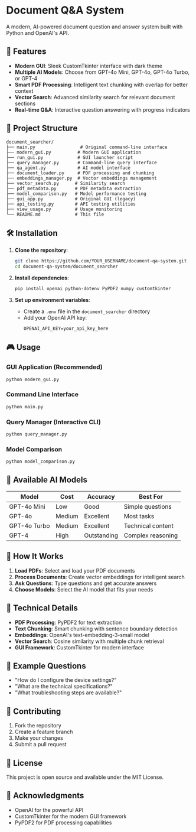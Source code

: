 # Document Q&A System

A modern, AI-powered document question and answer system built with Python and OpenAI's API.

## 🚀 Features

- **Modern GUI**: Sleek CustomTkinter interface with dark theme
- **Multiple AI Models**: Choose from GPT-4o Mini, GPT-4o, GPT-4o Turbo, or GPT-4
- **Smart PDF Processing**: Intelligent text chunking with overlap for better context
- **Vector Search**: Advanced similarity search for relevant document sections
- **Real-time Q&A**: Interactive question answering with progress indicators

## 📁 Project Structure

```
document_searcher/
├── main.py                 # Original command-line interface
├── modern_gui.py          # Modern GUI application
├── run_gui.py             # GUI launcher script
├── query_manager.py       # Command-line query interface
├── qa_agent.py            # AI model interface
├── document_loader.py     # PDF processing and chunking
├── embeddings_manager.py  # Vector embeddings management
├── vector_search.py      # Similarity search
├── pdf_metadata.py       # PDF metadata extraction
├── model_comparison.py   # Model performance testing
├── gui_app.py            # Original GUI (legacy)
├── api_testing.py        # API testing utilities
├── view_usage.py         # Usage monitoring
└── README.md             # This file
```

## 🛠️ Installation

1. **Clone the repository**:
   ```bash
   git clone https://github.com/YOUR_USERNAME/document-qa-system.git
   cd document-qa-system/document_searcher
   ```

2. **Install dependencies**:
   ```bash
   pip install openai python-dotenv PyPDF2 numpy customtkinter
   ```

3. **Set up environment variables**:
   - Create a `.env` file in the `document_searcher` directory
   - Add your OpenAI API key:
     ```
     OPENAI_API_KEY=your_api_key_here
     ```

## 🎮 Usage

### **GUI Application (Recommended)**
```bash
python modern_gui.py
```

### **Command Line Interface**
```bash
python main.py
```

### **Query Manager (Interactive CLI)**
```bash
python query_manager.py
```

### **Model Comparison**
```bash
python model_comparison.py
```

## 🤖 Available AI Models

| Model | Cost | Accuracy | Best For |
|-------|------|----------|----------|
| GPT-4o Mini | Low | Good | Simple questions |
| GPT-4o | Medium | Excellent | Most tasks |
| GPT-4o Turbo | Medium | Excellent | Technical content |
| GPT-4 | High | Outstanding | Complex reasoning |

## 📖 How It Works

1. **Load PDFs**: Select and load your PDF documents
2. **Process Documents**: Create vector embeddings for intelligent search
3. **Ask Questions**: Type questions and get accurate answers
4. **Choose Models**: Select the AI model that fits your needs

## 🔧 Technical Details

- **PDF Processing**: PyPDF2 for text extraction
- **Text Chunking**: Smart chunking with sentence boundary detection
- **Embeddings**: OpenAI's text-embedding-3-small model
- **Vector Search**: Cosine similarity with multiple chunk retrieval
- **GUI Framework**: CustomTkinter for modern interface

## 📝 Example Questions

- "How do I configure the device settings?"
- "What are the technical specifications?"
- "What troubleshooting steps are available?"

## 🤝 Contributing

1. Fork the repository
2. Create a feature branch
3. Make your changes
4. Submit a pull request

## 📄 License

This project is open source and available under the MIT License.

## 🙏 Acknowledgments

- OpenAI for the powerful API
- CustomTkinter for the modern GUI framework
- PyPDF2 for PDF processing capabilities

